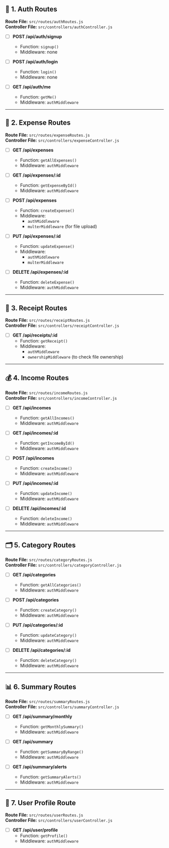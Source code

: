 ## 🔐 1. Auth Routes

**Route File:** `src/routes/authRoutes.js`  
**Controller File:** `src/controllers/authController.js`

- [ ] **POST /api/auth/signup**
  - Function: `signup()`
  - Middleware: none

- [ ] **POST /api/auth/login**
  - Function: `login()`
  - Middleware: none

- [ ] **GET /api/auth/me**
  - Function: `getMe()`
  - Middleware: `authMiddleware`

---

## 💸 2. Expense Routes

**Route File:** `src/routes/expenseRoutes.js`  
**Controller File:** `src/controllers/expenseController.js`

- [ ] **GET /api/expenses**
  - Function: `getAllExpenses()`
  - Middleware: `authMiddleware`

- [ ] **GET /api/expenses/:id**
  - Function: `getExpenseById()`
  - Middleware: `authMiddleware`

- [ ] **POST /api/expenses**
  - Function: `createExpense()`
  - Middleware:
    - `authMiddleware`
    - `multerMiddleware` (for file upload)

- [ ] **PUT /api/expenses/:id**
  - Function: `updateExpense()`
  - Middleware:
    - `authMiddleware`
    - `multerMiddleware`

- [ ] **DELETE /api/expenses/:id**
  - Function: `deleteExpense()`
  - Middleware: `authMiddleware`

---

## 🧾 3. Receipt Routes

**Route File:** `src/routes/receiptRoutes.js`  
**Controller File:** `src/controllers/receiptController.js`

- [ ] **GET /api/receipts/:id**
  - Function: `getReceipt()`
  - Middleware:
    - `authMiddleware`
    - `ownershipMiddleware` (to check file ownership)

---

## 💰 4. Income Routes

**Route File:** `src/routes/incomeRoutes.js`  
**Controller File:** `src/controllers/incomeController.js`

- [ ] **GET /api/incomes**
  - Function: `getAllIncomes()`
  - Middleware: `authMiddleware`

- [ ] **GET /api/incomes/:id**
  - Function: `getIncomeById()`
  - Middleware: `authMiddleware`

- [ ] **POST /api/incomes**
  - Function: `createIncome()`
  - Middleware: `authMiddleware`

- [ ] **PUT /api/incomes/:id**
  - Function: `updateIncome()`
  - Middleware: `authMiddleware`

- [ ] **DELETE /api/incomes/:id**
  - Function: `deleteIncome()`
  - Middleware: `authMiddleware`

---

## 🗂 5. Category Routes

**Route File:** `src/routes/categoryRoutes.js`  
**Controller File:** `src/controllers/categoryController.js`

- [ ] **GET /api/categories**
  - Function: `getAllCategories()`
  - Middleware: `authMiddleware`

- [ ] **POST /api/categories**
  - Function: `createCategory()`
  - Middleware: `authMiddleware`

- [ ] **PUT /api/categories/:id**
  - Function: `updateCategory()`
  - Middleware: `authMiddleware`

- [ ] **DELETE /api/categories/:id**
  - Function: `deleteCategory()`
  - Middleware: `authMiddleware`

---

## 📊 6. Summary Routes

**Route File:** `src/routes/summaryRoutes.js`  
**Controller File:** `src/controllers/summaryController.js`

- [ ] **GET /api/summary/monthly**
  - Function: `getMonthlySummary()`
  - Middleware: `authMiddleware`

- [ ] **GET /api/summary**
  - Function: `getSummaryByRange()`
  - Middleware: `authMiddleware`

- [ ] **GET /api/summary/alerts**
  - Function: `getSummaryAlerts()`
  - Middleware: `authMiddleware`

---

## 👤 7. User Profile Route

**Route File:** `src/routes/userRoutes.js`  
**Controller File:** `src/controllers/userController.js`

- [ ] **GET /api/user/profile**
  - Function: `getProfile()`
  - Middleware: `authMiddleware`
